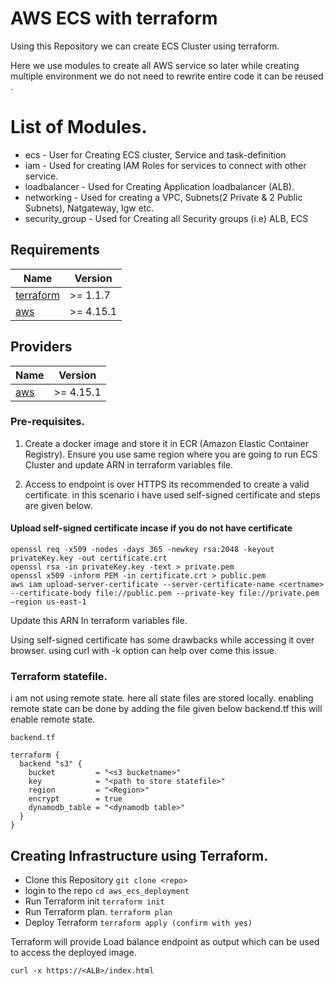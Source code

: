 # AWS ECS with terraform

Using this Repository we can create ECS Cluster using terraform.


Here we use modules to create all AWS service so later while creating multiple environment we do not need to rewrite entire code it can be reused .

# List of Modules.
* ecs - User for Creating ECS cluster, Service and task-definition
* iam - Used for creating IAM Roles for services to connect with other service.
* loadbalancer - Used for Creating Application loadbalancer (ALB).
* networking - Used for creating a VPC, Subnets(2 Private & 2 Public Subnets), Natgateway, Igw etc.
* security_group - Used for Creating all Security groups (i.e) ALB, ECS  

## Requirements

| Name | Version |
|------|---------|
| <a name="requirement_terraform"></a> [terraform](#requirement\_terraform) | >= 1.1.7 |
| <a name="requirement_aws"></a> [aws](#requirement\_aws) | >= 4.15.1 |

## Providers

| Name | Version |
|------|---------|
| <a name="provider_aws"></a> [aws](#provider\_aws) | >= 4.15.1 |

### Pre-requisites.
1)  Create a docker image and store it in ECR (Amazon Elastic Container Registry). Ensure you use same region where you are going to run ECS Cluster and update ARN in terraform variables file.

2) Access to endpoint is over HTTPS its recommended to create a valid certificate. in this scenario i have used self-signed certificate and steps are given below.
#### Upload self-signed certificate incase if you do not have certificate
```
openssl req -x509 -nodes -days 365 -newkey rsa:2048 -keyout privateKey.key -out certificate.crt
openssl rsa -in privateKey.key -text > private.pem
openssl x509 -inform PEM -in certificate.crt > public.pem
aws iam upload-server-certificate --server-certificate-name <certname> --certificate-body file://public.pem --private-key file://private.pem —region us-east-1
```
Update this ARN In terraform variables file.

Using self-signed certificate has some drawbacks while accessing it over browser. using curl with -k option can help over come this issue.
### Terraform statefile.
i am not using remote state. here all state files are stored locally. enabling remote state can be done by adding the file given below  backend.tf this will enable remote state. 
```
backend.tf

terraform {
  backend "s3" {
    bucket         = "<s3 bucketname>"
    key            = "<path to store statefile>"
    region         = "<Region>"
    encrypt        = true
    dynamodb_table = "<dynamodb table>"
  }
}
```
## Creating Infrastructure using Terraform.
 * Clone this Repository
    ```git clone <repo>```
 * login to the repo
    ```cd aws_ecs_deployment```
 * Run Terraform init
    ```terraform init```  
 * Run Terraform plan.
   ```terraform plan```
 * Deploy Terraform
    ```terraform apply (confirm with yes)```

Terraform will provide Load balance endpoint as output which can be used to access the deployed image.
 
 ```curl -x https://<ALB>/index.html```     
